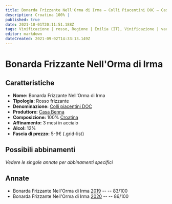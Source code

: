 ```yaml
---
title: Bonarda Frizzante Nell'Orma di Irma – Colli Piacentini DOC – Casa Benna – Emilia (IT) – 5-9€ – 2★-3★
description: Croatina 100% | 
published: true
date: 2021-10-01T20:11:51.188Z
tags: Vinificazione | rosso, Regione | Emilia (IT), Vinificazione | varietale, Vinificazione | frizzante, Valutazioni | 3 stelle, Vitigni | Croatina, Prezzi | 5-9€
editor: markdown
dateCreated: 2021-09-02T14:33:13.149Z
---
```


# Bonarda Frizzante Nell'Orma di Irma 

## Caratteristiche
- **Nome:** Bonarda Frizzante Nell'Orma di Irma 
- **Tipologia:** Rosso frizzante
- **Denominazione:** [Colli piacentini DOC](/denominazioni/Italia/Emilia/DOC-Colli-Piacentini)
- **Produttore:** [Casa Benna](/produttori/Italia/Emilia/Casa-Benna) 
- **Composizione:** 100% [Croatina](/vitigni/Italia/croatina)
- **Affinamento:** 3 mesi in acciaio
- **Alcol:** 12%
- **Fascia di prezzo:** 5-9€
{.grid-list}

## Possibili abbinamenti
*Vedere le singole annate per abbinamenti specifici*

## Annate
- Bonarda Frizzante Nell'Orma di Irma [2019](/vini/Italia/Emilia/Casa-Benna/Bonarda-Frizzante-Nell-Orma-di-Irma/2019) -- <span class="star-2"></span> -- 83/100
- Bonarda Frizzante Nell'Orma di Irma [2020](/vini/Italia/Emilia/Casa-Benna/Bonarda-Frizzante-Nell-Orma-di-Irma/2020) -- <span class="star-3"></span> -- 86/100

